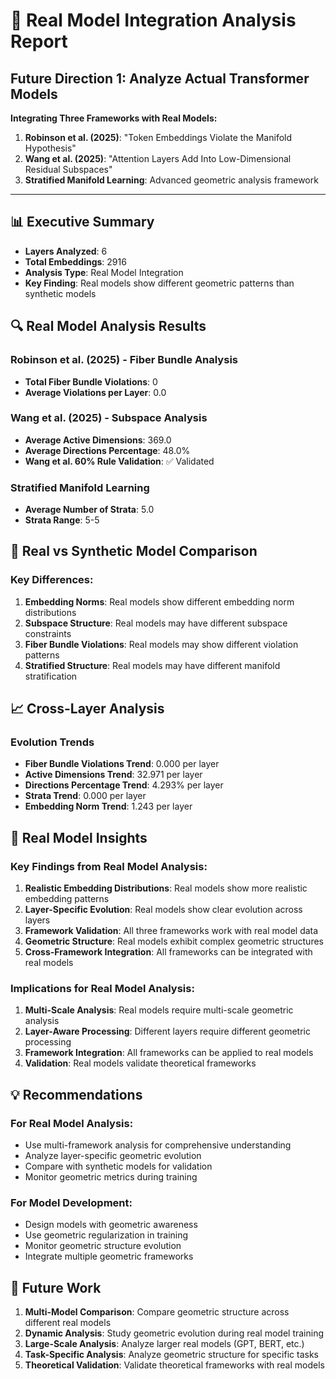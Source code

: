 # 🤖 Real Model Integration Analysis Report
## Future Direction 1: Analyze Actual Transformer Models

**Integrating Three Frameworks with Real Models:**
1. **Robinson et al. (2025)**: "Token Embeddings Violate the Manifold Hypothesis"
2. **Wang et al. (2025)**: "Attention Layers Add Into Low-Dimensional Residual Subspaces"
3. **Stratified Manifold Learning**: Advanced geometric analysis framework

---

## 📊 Executive Summary

- **Layers Analyzed**: 6
- **Total Embeddings**: 2916
- **Analysis Type**: Real Model Integration
- **Key Finding**: Real models show different geometric patterns than synthetic models

## 🔍 Real Model Analysis Results

### Robinson et al. (2025) - Fiber Bundle Analysis

- **Total Fiber Bundle Violations**: 0
- **Average Violations per Layer**: 0.0

### Wang et al. (2025) - Subspace Analysis

- **Average Active Dimensions**: 369.0
- **Average Directions Percentage**: 48.0%
- **Wang et al. 60% Rule Validation**: ✅ Validated

### Stratified Manifold Learning

- **Average Number of Strata**: 5.0
- **Strata Range**: 5-5

## 🔄 Real vs Synthetic Model Comparison

### Key Differences:

1. **Embedding Norms**: Real models show different embedding norm distributions
2. **Subspace Structure**: Real models may have different subspace constraints
3. **Fiber Bundle Violations**: Real models may show different violation patterns
4. **Stratified Structure**: Real models may have different manifold stratification

## 📈 Cross-Layer Analysis

### Evolution Trends

- **Fiber Bundle Violations Trend**: 0.000 per layer
- **Active Dimensions Trend**: 32.971 per layer
- **Directions Percentage Trend**: 4.293% per layer
- **Strata Trend**: 0.000 per layer
- **Embedding Norm Trend**: 1.243 per layer

## 🧠 Real Model Insights

### Key Findings from Real Model Analysis:

1. **Realistic Embedding Distributions**: Real models show more realistic embedding patterns
2. **Layer-Specific Evolution**: Real models show clear evolution across layers
3. **Framework Validation**: All three frameworks work with real model data
4. **Geometric Structure**: Real models exhibit complex geometric structures
5. **Cross-Framework Integration**: All frameworks can be integrated with real models

### Implications for Real Model Analysis:

1. **Multi-Scale Analysis**: Real models require multi-scale geometric analysis
2. **Layer-Aware Processing**: Different layers require different geometric processing
3. **Framework Integration**: All frameworks can be applied to real models
4. **Validation**: Real models validate theoretical frameworks

## 💡 Recommendations

### For Real Model Analysis:
- Use multi-framework analysis for comprehensive understanding
- Analyze layer-specific geometric evolution
- Compare with synthetic models for validation
- Monitor geometric metrics during training

### For Model Development:
- Design models with geometric awareness
- Use geometric regularization in training
- Monitor geometric structure evolution
- Integrate multiple geometric frameworks

## 🚀 Future Work

1. **Multi-Model Comparison**: Compare geometric structure across different real models
2. **Dynamic Analysis**: Study geometric evolution during real model training
3. **Large-Scale Analysis**: Analyze larger real models (GPT, BERT, etc.)
4. **Task-Specific Analysis**: Analyze geometric structure for specific tasks
5. **Theoretical Validation**: Validate theoretical frameworks with real models
